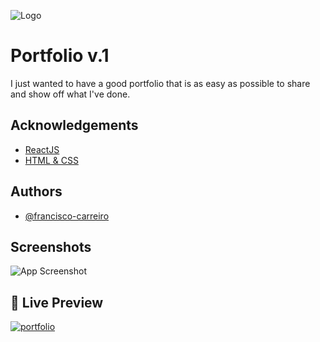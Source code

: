 ![Logo](https://i.ibb.co/j8B38cP/logo.png)

# Portfolio v.1

I just wanted to have a good portfolio that is as easy as possible to share and show off what I've done.



## Acknowledgements

 - [ReactJS ](https://reactjs.org/docs/getting-started.html)
 - [HTML & CSS](https://developer.mozilla.org/en-US/docs/Learn/CSS)
## Authors

- [@francisco-carreiro](https://www.github.com/francisco-carreiro)


## Screenshots

![App Screenshot](https://snipboard.io/kauoze.jpg)


## 🔗 Live Preview
[![portfolio](https://img.shields.io/badge/Portfolio-V.1-red)](https://francisco-carreiro.github.io/my-portfolio)
